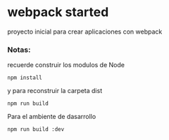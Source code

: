 # webpack started 
proyecto inicial para crear aplicaciones con webpack
### Notas:
recuerde construir los modulos de Node
```
npm install
```
y para reconstruir la carpeta dist 
```
npm run build
```
Para el ambiente de dasarrollo
```
npm run build :dev
```